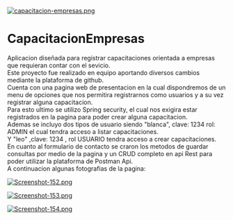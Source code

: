 [![capacitacion-empresas.png](https://i.postimg.cc/Xv2Hjmgw/capacitacion-empresas.png)](https://postimg.cc/R3HQGPyF)

# CapacitacionEmpresas  
Aplicacion diseñada para registrar capacitaciones orientada a empresas que requieran contar con el sevicio.  
Este proyecto fue realizado en equipo aportando diversos cambios mediante la plataforma de github.  
Cuenta con una pagina web de presentacion en la cual dispondremos de un menu de opciones que nos permitira registrarnos como usuarios y a su vez registrar alguna capacitacion.  
Para esto ultimo se utilizo Spring security, el cual nos exigira estar registrados en la pagina para poder crear alguna capacitacion.  
Ademas se incluyo dos tipos de usuario siendo "blanca", clave: 1234 rol: ADMIN el cual tendra acceso a listar capacitaciones.  
Y "leo" ,clave: 1234 , rol USUARIO tendra acceso a crear capacitaciones.  
En cuanto al formulario de contacto se craron los metodos de guardar consultas por medio de la pagina y un CRUD completo en api Rest para poder utilizar la plataforma de Postman Api.  
A continuacion algunas fotografias de la pagina:  

[![Screenshot-152.png](https://i.postimg.cc/ydC9kVb6/Screenshot-152.png)](https://postimg.cc/hJMhYqnN)  

[![Screenshot-153.png](https://i.postimg.cc/NFgHkdtW/Screenshot-153.png)](https://postimg.cc/Q9yCXkHb)  

[![Screenshot-154.png](https://i.postimg.cc/mD3990vY/Screenshot-154.png)](https://postimg.cc/Kkz4Ssvj)
   
